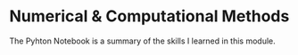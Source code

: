# Numerical &amp; Computational Methods
The Pyhton Notebook is a summary of the skills I learned in this module.
